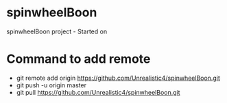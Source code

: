 # spinwheelBoon 
spinwheelBoon project - Started on <date>

# Command to add remote 
* git remote add origin https://github.com/Unrealistic4/spinwheelBoon.git
* git push -u origin master
* git pull https://github.com/Unrealistic4/spinwheelBoon.git
